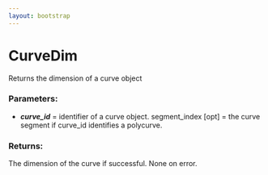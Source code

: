 ```yaml
---
layout: bootstrap
---
```


# CurveDim

Returns the dimension of a curve object
          

### Parameters:

- ***curve_id*** = identifier of a curve object.
segment_index [opt] = the curve segment if curve_id identifies a polycurve.
        

### Returns:


The dimension of the curve if successful. None on error.
        


